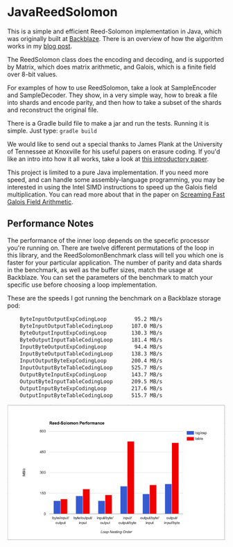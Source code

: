 # JavaReedSolomon

This is a simple and efficient Reed-Solomon implementation in Java,
which was originally built at [Backblaze](https://www.backblaze.com).
There is an overview of how the algorithm works in my [blog
post](https://www.backblaze.com/blog/reed-solomon/).

The ReedSolomon class does the encoding and decoding, and is supported
by Matrix, which does matrix arithmetic, and Galois, which is a finite
field over 8-bit values.

For examples of how to use ReedSolomon, take a look at SampleEncoder
and SampleDecoder.  They show, in a very simple way, how to break a
file into shards and encode parity, and then how to take a subset of
the shards and reconstruct the original file.

There is a Gradle build file to make a jar and run the tests.  Running
it is simple.  Just type: `gradle build`

We would like to send out a special thanks to James Plank at the
University of Tennessee at Knoxville for his useful papers on erasure
coding.  If you'd like an intro into how it all works, take a look at
[this introductory paper](http://web.eecs.utk.edu/~plank/plank/papers/SPE-9-97.html).

This project is limited to a pure Java implementation.  If you need
more speed, and can handle some assembly-language programming,
you may be interested in using the Intel SIMD instructions to speed
up the Galois field multiplication.  You can read more about that 
in the paper on [Screaming Fast Galois Field Arithmetic](http://www.kaymgee.com/Kevin_Greenan/Publications_files/plank-fast2013.pdf).

## Performance Notes

The performance of the inner loop depends on the specefic processor
you're running on.  There are twelve different permutations of the
loop in this library, and the ReedSolomonBenchmark class will tell
you which one is faster for your particular application.  The number
of parity and data shards in the benchmark, as well as the buffer
sizes, match the usage at Backblaze.  You can set the parameters of
the benchmark to match your specific use before choosing a loop
implementation. 

These are the speeds I got running the benchmark on a Backblaze
storage pod:

```
    ByteInputOutputExpCodingLoop         95.2 MB/s
    ByteInputOutputTableCodingLoop      107.0 MB/s
    ByteOutputInputExpCodingLoop        130.3 MB/s
    ByteOutputInputTableCodingLoop      181.4 MB/s
    InputByteOutputExpCodingLoop         94.4 MB/s
    InputByteOutputTableCodingLoop      138.3 MB/s
    InputOutputByteExpCodingLoop        200.4 MB/s
    InputOutputByteTableCodingLoop      525.7 MB/s
    OutputByteInputExpCodingLoop        143.7 MB/s
    OutputByteInputTableCodingLoop      209.5 MB/s
    OutputInputByteExpCodingLoop        217.6 MB/s
    OutputInputByteTableCodingLoop      515.7 MB/s
```

![Bar Chart of Benchmark Results](notes/benchmark_on_storage_pod.png)
